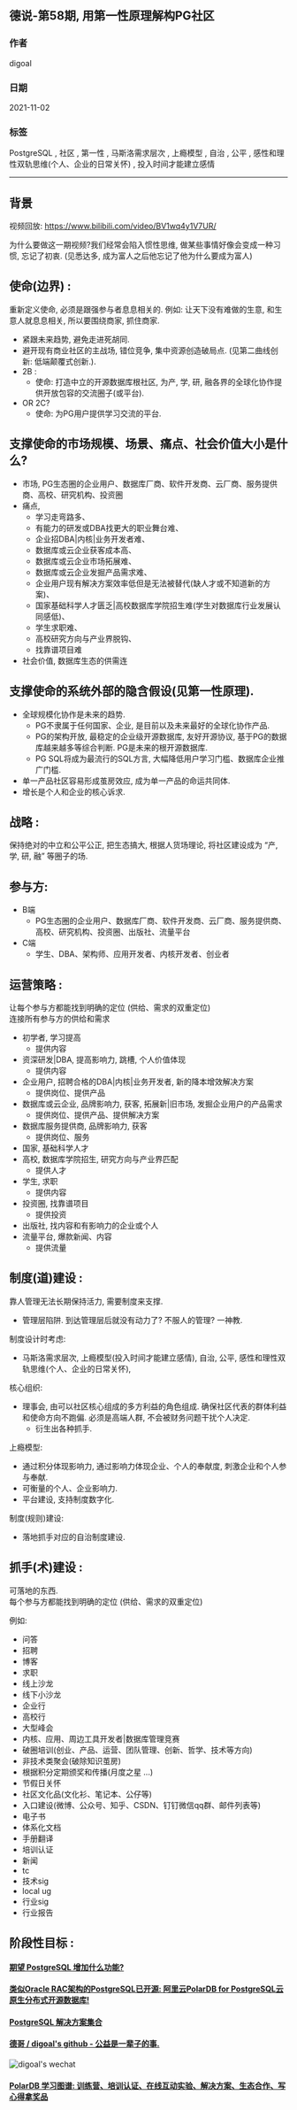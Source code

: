 ## 德说-第58期, 用第一性原理解构PG社区      
                                                      
### 作者                                                      
digoal                                                      
                                                      
### 日期                                                      
2021-11-02                                                     
                                                      
### 标签                                                      
PostgreSQL , 社区 , 第一性 , 马斯洛需求层次 , 上瘾模型 , 自治 , 公平 , 感性和理性双轨思维(个人、企业的日常关怀) , 投入时间才能建立感情                             
                                                      
----                                                      
                                                      
## 背景              
        
视频回放: https://www.bilibili.com/video/BV1wq4y1V7UR/   
    
为什么要做这一期视频?我们经常会陷入惯性思维, 做某些事情好像会变成一种习惯, 忘记了初衷. (见悉达多, 成为富人之后他忘记了他为什么要成为富人)    
  
## 使命(边界) :   
重新定义使命, 必须是跟强参与者息息相关的.  例如: 让天下没有难做的生意, 和生意人就息息相关, 所以要围绕商家, 抓住商家.       
- 紧跟未来趋势, 避免走进死胡同.       
- 避开现有商业社区的主战场, 错位竞争, 集中资源创造破局点. (见第二曲线创新: 低端颠覆式创新.).      
- 2B :  
    - 使命: 打造中立的开源数据库根社区, 为产, 学, 研, 融各界的全球化协作提供开放包容的交流圈子(或平台).       
- OR 2C?    
    - 使命: 为PG用户提供学习交流的平台.   
  
## 支撑使命的市场规模、场景、痛点、社会价值大小是什么?    
- 市场, PG生态圈的企业用户、数据库厂商、软件开发商、云厂商、服务提供商、高校、研究机构、投资圈    
- 痛点,   
    - 学习走弯路多、  
    - 有能力的研发或DBA找更大的职业舞台难、  
    - 企业招DBA|内核|业务开发者难、  
    - 数据库或云企业获客成本高、  
    - 数据库或云企业市场拓展难、  
    - 数据库或云企业发掘产品需求难、  
    - 企业用户现有解决方案效率低但是无法被替代(缺人才或不知道新的方案)、  
    - 国家基础科学人才匮乏|高校数据库学院招生难(学生对数据库行业发展认同感低)、  
    - 学生求职难、  
    - 高校研究方向与产业界脱钩、  
    - 找靠谱项目难   
- 社会价值, 数据库生态的供需连  
  
## 支撑使命的系统外部的隐含假设(见第一性原理).    
- 全球规模化协作是未来的趋势.     
    - PG不隶属于任何国家、企业, 是目前以及未来最好的全球化协作产品.      
    - PG的架构开放, 最稳定的企业级开源数据库, 友好开源协议, 基于PG的数据库越来越多等综合判断. PG是未来的根开源数据库.     
    - PG SQL将成为最流行的SQL方言, 大幅降低用户学习门槛、数据库企业推广门槛.     
- 单一产品社区容易形成茧房效应, 成为单一产品的命运共同体.     
- 增长是个人和企业的核心诉求.    
  
## 战略 :   
保持绝对的中立和公平公正, 把生态搞大, 根据人货场理论, 将社区建设成为 “产, 学, 研, 融” 等圈子的场.     
  
## 参与方:   
- B端   
    - PG生态圈的企业用户、数据库厂商、软件开发商、云厂商、服务提供商、高校、研究机构、投资圈、出版社、流量平台    
- C端   
    - 学生、DBA、架构师、应用开发者、内核开发者、创业者     
  
## 运营策略 :   
让每个参与方都能找到明确的定位 (供给、需求的双重定位)    
连接所有参与方的供给和需求     
- 初学者, 学习提高  
    - 提供内容  
- 资深研发|DBA, 提高影响力, 跳槽, 个人价值体现  
    - 提供内容  
- 企业用户, 招聘合格的DBA|内核|业务开发者, 新的降本增效解决方案  
    - 提供岗位、提供产品  
- 数据库或云企业, 品牌影响力, 获客, 拓展新|旧市场, 发掘企业用户的产品需求  
    - 提供岗位、提供产品、提供解决方案  
- 数据库服务提供商, 品牌影响力, 获客   
    - 提供岗位、服务   
- 国家, 基础科学人才  
- 高校, 数据库学院招生, 研究方向与产业界匹配  
    - 提供人才  
- 学生, 求职  
    - 提供内容  
- 投资圈, 找靠谱项目  
    - 提供投资  
- 出版社, 找内容和有影响力的企业或个人  
- 流量平台, 爆款新闻、内容  
    - 提供流量  
  
## 制度(道)建设 :   
靠人管理无法长期保持活力, 需要制度来支撑.    
- 管理层陷阱. 到达管理层后就没有动力了? 不服人的管理? 一神教.    
  
制度设计时考虑:   
- 马斯洛需求层次, 上瘾模型(投入时间才能建立感情), 自治, 公平, 感性和理性双轨思维(个人、企业的日常关怀),   
  
核心组织:   
- 理事会, 由可以社区核心组成的多方利益的角色组成.  确保社区代表的群体利益和使命方向不跑偏.   必须是高端人群, 不会被财务问题干扰个人决定.   
    - 衍生出各种抓手.    
  
上瘾模型:  
- 通过积分体现影响力, 通过影响力体现企业、个人的奉献度, 刺激企业和个人参与奉献.    
- 可衡量的个人、企业影响力.   
- 平台建设, 支持制度数字化.   
  
制度(规则)建设:   
- 落地抓手对应的自治制度建设.   
  
## 抓手(术)建设 :   
可落地的东西.   
每个参与方都能找到明确的定位 (供给、需求的双重定位)    
  
例如:   
- 问答  
- 招聘  
- 博客  
- 求职  
- 线上沙龙  
- 线下小沙龙  
- 企业行  
- 高校行  
- 大型峰会  
- 内核、应用、周边工具开发者|数据库管理竞赛  
- 破圈培训(创业、产品、运营、团队管理、创新、哲学、技术等方向)    
- 非技术类聚会(破除知识茧房)  
- 根据积分定期颁奖和传播(月度之星 ...)  
- 节假日关怀  
- 社区文化品(文化衫、笔记本、公仔等)  
- 入口建设(微博、公众号、知乎、CSDN、钉钉微信qq群、邮件列表等)    
- 电子书  
- 体系化文档  
- 手册翻译  
- 培训认证  
- 新闻  
- tc  
- 技术sig  
- local ug  
- 行业sig  
- 行业报告
  
  
  
## 阶段性目标 :   
  
  
#### [期望 PostgreSQL 增加什么功能?](https://github.com/digoal/blog/issues/76 "269ac3d1c492e938c0191101c7238216")
  
  
#### [类似Oracle RAC架构的PostgreSQL已开源: 阿里云PolarDB for PostgreSQL云原生分布式开源数据库!](https://github.com/ApsaraDB/PolarDB-for-PostgreSQL "57258f76c37864c6e6d23383d05714ea")
  
  
#### [PostgreSQL 解决方案集合](https://yq.aliyun.com/topic/118 "40cff096e9ed7122c512b35d8561d9c8")
  
  
#### [德哥 / digoal's github - 公益是一辈子的事.](https://github.com/digoal/blog/blob/master/README.md "22709685feb7cab07d30f30387f0a9ae")
  
  
![digoal's wechat](../pic/digoal_weixin.jpg "f7ad92eeba24523fd47a6e1a0e691b59")
  
  
#### [PolarDB 学习图谱: 训练营、培训认证、在线互动实验、解决方案、生态合作、写心得拿奖品](https://www.aliyun.com/database/openpolardb/activity "8642f60e04ed0c814bf9cb9677976bd4")
  
